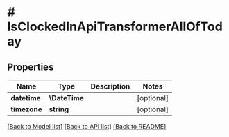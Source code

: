 # # IsClockedInApiTransformerAllOfToday

## Properties

Name | Type | Description | Notes
------------ | ------------- | ------------- | -------------
**datetime** | **\DateTime** |  | [optional]
**timezone** | **string** |  | [optional]

[[Back to Model list]](../../README.md#models) [[Back to API list]](../../README.md#endpoints) [[Back to README]](../../README.md)

